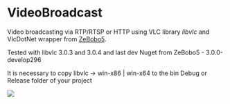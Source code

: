 # VideoBroadcast
Video broadcasting via RTP/RTSP or HTTP using VLC library *libvlc* and VlcDotNet wrapper
from [ZeBobo5]([https://pages.github.com/](https://github.com/ZeBobo5/Vlc.DotNet)).

Tested with libvlc 3.0.3 and 3.0.4 and last dev Nuget from ZeBobo5 - 3.0.0-develop296

It is necessary to copy libvlc -> win-x86 | win-x64 to the bin Debug or Release folder of your project

![](https://habrastorage.org/webt/ky/ws/63/kyws63umuabcf1bmpfptecllhxw.png)

